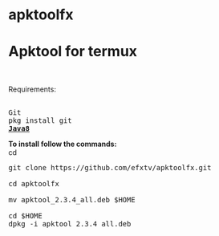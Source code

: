 # apktoolfx<br />
<h1>Apktool for termux</h1><br />

Requirements:
<pre><br />Git<br />pkg install git<br /><a href="https://uk2blogger.blogspot.com/"><b>Java8</b></a><br /></pre>


<b>To install follow the commands:</b><br />
cd<br />
<pre>git clone https://github.com/efxtv/apktoolfx.git<br />
cd apktoolfx<br />
mv apktool_2.3.4_all.deb $HOME<br />
cd $HOME
dpkg -i apktool_2.3.4_all.deb<br /></pre>


